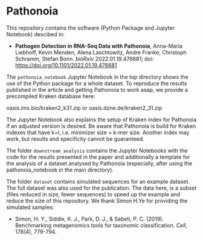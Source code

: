 # Pathonoia

This repository contains the software (Python Package and Jupyter Notebook) descibed in:

- **Pathogen Detection in RNA-Seq Data with Pathonoia**, Anna-Maria Liebhoff, Kevin Menden, Alena Laschtowitz, Andre Franke, Christoph Schramm, Stefan Bonn. *bioRxiv* 2022.01.19.476681; doi: https://doi.org/10.1101/2022.01.19.476681 

The `pathonoia_notebook` Jupyter Notebook in the top directory shows the use of the Python package for a whole dataset.
To reproduce the results published in the article and getting Pathonoia to work asap, we provide a precompiled Kraken database here:

oasis.ims.bio/kraken2_k31.zip or oasis.dzne.de/kraken2_31.zip

The Jupyter Notebook also explains the setup of Kraken index for Pathonoia if an adjusted version is desired. 
Be aware that Pathonoia is build for Kraken indexes that have k=l, i.e. minimizer size = k-mer size. 
Another index may work, but results and specificity cannot be guaranteed.

The folder `downstream_analysis` contains the Jupyter Notebooks with the code for the results presented in the paper and additionally a template for the analysis of a dataset analysed by Pathonoia (especially, after using the pathonoia_notebook in the main directory).

The folder `dataset` contains simulated sequences for an example dataset. The full dataset was also used for the publication. The data here, is a subset (files reduced in size, fewer sequences) to speed up the example and reduce the size of this repository. We thank Simon H.Ye for providing the simulated samples:
- Simon, H. Y., Siddle, K. J., Park, D. J., & Sabeti, P. C. (2019). Benchmarking metagenomics tools for taxonomic classification. *Cell*, 178(4), 779-794.
